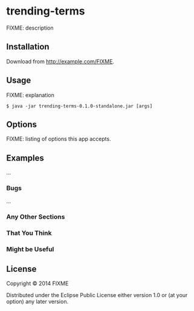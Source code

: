 # trending-terms

FIXME: description

## Installation

Download from http://example.com/FIXME.

## Usage

FIXME: explanation

    $ java -jar trending-terms-0.1.0-standalone.jar [args]

## Options

FIXME: listing of options this app accepts.

## Examples

...

### Bugs

...

### Any Other Sections
### That You Think
### Might be Useful

## License

Copyright © 2014 FIXME

Distributed under the Eclipse Public License either version 1.0 or (at
your option) any later version.
